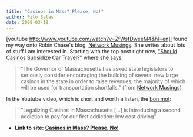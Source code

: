 ```yaml
---
title: "Casinos in Mass? Please, No!"
author: Pito Salas
date: 2008-03-19
---
```




[youtube http://www.youtube.com/watch?v=ZfWsfDweeM4&hl=en]I found my way onto
Robin Chase's blog, [Network Musings](<http://networkmusings.blogspot.com/>).
She writes about lots of stuff I am interested in. Starting with the top post
right now, ["Should Casinos Subsidize Car
Travel?"](<http://networkmusings.blogspot.com/2008/03/casinos-and-cars.html>)
where she says:

> "The Governor of Massachusetts has asked state legislators to seriously
> consider encouraging the building of several new large casinos in the state
> in order to raise revenues, the majority of which will be used for
> transportation shortfalls." (from [Network
> Musings](<http://networkmusings.blogspot.com/>))

In the Youtube video, which is short and worth a listen, the [bon
mot](<http://en.wiktionary.org/wiki/bon_mot>):

> "Legalizing Casinos in Massachusetts […] is introducing a second addiction
> to pay for our first addiction: low cost driving"


* **Link to site:** **[Casinos in Mass? Please, No!](None)**
